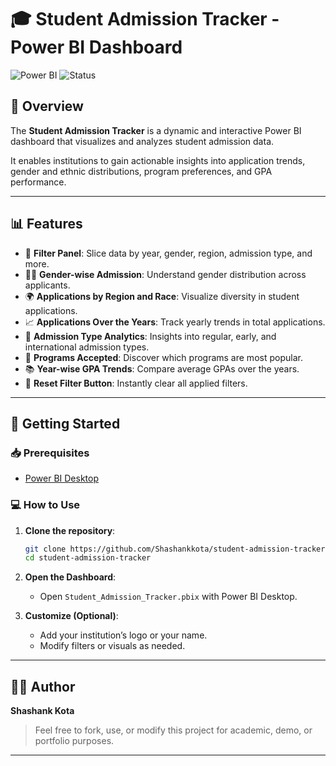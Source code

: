 

# 🎓 Student Admission Tracker - Power BI Dashboard

![Power BI](https://img.shields.io/badge/Built%20With-Power%20BI-blue)
![Status](https://img.shields.io/badge/Status-Completed-brightgreen)

## 📌 Overview

The **Student Admission Tracker** is a dynamic and interactive Power BI dashboard that visualizes and analyzes student admission data.

It enables institutions to gain actionable insights into application trends, gender and ethnic distributions, program preferences, and GPA performance.

---

## 📊 Features

* 🧭 **Filter Panel**: Slice data by year, gender, region, admission type, and more.
* 🧑‍🎓 **Gender-wise Admission**: Understand gender distribution across applicants.
* 🌍 **Applications by Region and Race**: Visualize diversity in student applications.
* 📈 **Applications Over the Years**: Track yearly trends in total applications.
* 🎯 **Admission Type Analytics**: Insights into regular, early, and international admission types.
* 🏫 **Programs Accepted**: Discover which programs are most popular.
* 📚 **Year-wise GPA Trends**: Compare average GPAs over the years.
* 🔁 **Reset Filter Button**: Instantly clear all applied filters.

---



## 🚀 Getting Started

### 📥 Prerequisites

* [Power BI Desktop](https://powerbi.microsoft.com/desktop)

### 💻 How to Use

1. **Clone the repository**:

   ```bash
   git clone https://github.com/Shashankkota/student-admission-tracker.git
   cd student-admission-tracker
   ```

2. **Open the Dashboard**:

   * Open `Student_Admission_Tracker.pbix` with Power BI Desktop.

3. **Customize (Optional)**:

   * Add your institution’s logo or your name.
   * Modify filters or visuals as needed.

---

## 👨‍💻 Author

**Shashank Kota**

> Feel free to fork, use, or modify this project for academic, demo, or portfolio purposes.

---

